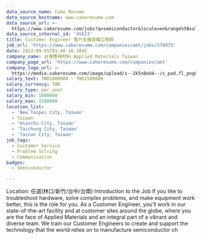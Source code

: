 ```yaml
---
data_source_name: Cake Resume
data_source_hostname: www.cakeresume.com
data_source_url: >-
  https://www.cakeresume.com/jobs?q=semiconductor&locale=en&range%5Bsalary_range%5D%5Bmin%5D=1000000
data_source_internal_id: '45613'
title: Customer Engineer 客戶支援設備工程師
job_url: 'https://www.cakeresume.com/companies/amt/jobs/570075'
date: 2022-09-05T01:48:16.284Z
company_name: 台灣應用材料 Applied Materials Taiwan
company_page_url: 'https://www.cakeresume.com/companies/amt'
company_logo_url: >-
  https://media.cakeresume.com/image/upload/s--2k5n8oU4--/c_pad,fl_png8,h_200,w_200/v1660726541/smmejxun3qvfz9mozepa.png
salary_text: TWD1000000 - TWD1500000
salary_currency: TWD
salary_type: per_year
salary_min: 1000000
salary_max: 1500000
location_list:
  - 'New Taipei City, Taiwan'
  - Taiwan
  - 'Hsinchu City, Taiwan'
  - 'Taichung City, Taiwan'
  - 'Tainan City, Taiwan'
job_tags:
  - Customer Service
  - Problem Solving
  - Communication
badges:
  - Semiconductor

---
```


Location: 任選(林口/新竹/台中/台南) Introduction to the Job If you like to troubleshoot hardware, solve complex problems, and make equipment work better, this is the role for you. As a Customer Engineer, you’ll work in our state-of-the-art facility and at customer sites around the globe, where you are the face of Applied Materials and an integral part of a vibrant and diverse team. We train our Customer Engineers to create and support the technology that the world relies on to manufacture semiconductor ch